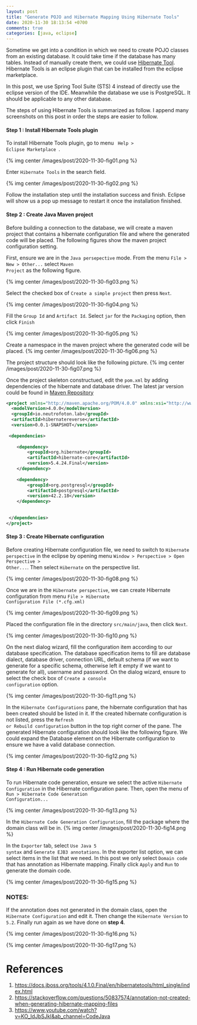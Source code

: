 ```yaml
---
layout: post
title: "Generate POJO and Hibernate Mapping Using Hibernate Tools"
date: 2020-11-30 18:13:54 +0700
comments: true
categories: [java, eclipse]
---
```


Sometime we get into a condition in which we need to create POJO classes from an existing database. It could  take time if the database has many tables. Instead of manually create them, we could use [Hibernate Tool](https://docs.jboss.org/tools/4.1.0.Final/en/hibernatetools/html_single/index.html). Hibernate Tools is an eclipse plugin that can be installed from the eclipse marketplace. 

In this post, we use Spring Tool Suite (STS) 4 instead of directly use the eclipse version of the IDE. Meanwhile the database we use is PostgreSQL. It should be applicable to any other database.

The steps of using Hibernate Tools is summarized as follow. 
I append many screenshots on this post in order the steps are easier to follow.

#### Step 1 : Install Hibernate Tools plugin

To install Hibernate Tools plugin, go to menu <code> Help > Eclipse Marketplace </code>.

{% img center /images/post/2020-11-30-fig01.png %}

Enter <code>Hibernate Tools</code> in the search field.

{% img center /images/post/2020-11-30-fig02.png %}

Follow the installation step until the installation success and finish. Eclipse will show us a pop up message to restart it once the installation finished.

#### Step 2 : Create Java Maven project
Before building a connection to the database, we will create a maven project that contains a hibernate configuration file and where the generated code will be placed. The following figures show the maven project configuration setting. 

First, ensure we are in the <code>Java persepective</code> mode. From the menu <code>File > New > Other...</code> select <code>Maven Project</code> as the following figure. 

{% img center /images/post/2020-11-30-fig03.png %}

Select the checked box of <code>Create a simple project</code> then press <code>Next</code>.

{% img center /images/post/2020-11-30-fig04.png %}

Fill the <code>Group Id</code> and <code>Artifact Id</code>. Select <code>jar</code> for the <code>Packaging</code> option, then click <code>Finish</code>

{% img center /images/post/2020-11-30-fig05.png %}

Create a namespace in the maven project where the generated code will be placed.
{% img center /images/post/2020-11-30-fig06.png %}

The project structure should look like the following picture.
{% img center /images/post/2020-11-30-fig07.png %}

Once the project skeleton constructued, edit the <code>pom.xml</code> by adding dependencies of the hibernate and database driver. The latest jar version could be found in [Maven Repository](https://mvnrepository.com/)


``` xml
<project xmlns="http://maven.apache.org/POM/4.0.0" xmlns:xsi="http://www.w3.org/2001/XMLSchema-instance" xsi:schemaLocation="http://maven.apache.org/POM/4.0.0 https://maven.apache.org/xsd/maven-4.0.0.xsd">
  <modelVersion>4.0.0</modelVersion>
  <groupId>io.neutrofoton.lab</groupId>
  <artifactId>hibernatereverse</artifactId>
  <version>0.0.1-SNAPSHOT</version>
  
 <dependencies>
 
 	<dependency>
	    <groupId>org.hibernate</groupId>
	    <artifactId>hibernate-core</artifactId>
	    <version>5.4.24.Final</version>
	</dependency>
	
	<dependency>
	    <groupId>org.postgresql</groupId>
	    <artifactId>postgresql</artifactId>
	    <version>42.2.18</version>
	</dependency>
		
 	
 </dependencies>
</project>

```

#### Step 3 : Create Hibernate configuration
Before creating Hibernate configuration file, we need to switch to <code>Hibernate perspective</code> in the eclipse by opening menu <code>Window > Perspective > Open Perspective > Other...</code>. Then select <code>Hibernate</code> on the perspective list.

{% img center /images/post/2020-11-30-fig08.png %}

Once we are in the <code>Hibernate perspective</code>, we can create Hibernate configuration from menu <code>File > Hibernate Configuration File (*.cfg.xml)</code>

{% img center /images/post/2020-11-30-fig09.png %}

Placed the configuration file in the directory <code>src/main/java</code>, then click <code>Next</code>.

{% img center /images/post/2020-11-30-fig10.png %}

On the next dialog wizard, fill the configuration item according to our database specification. The database specification items to fill are database dialect, database driver, connection URL, default schema (if we want to generate for a specific schema, otherwise left it empty if we want to generate for all), username and password. On the dialog wizard, ensure to select the check box of <code>Create a console configuration</code> option.

{% img center /images/post/2020-11-30-fig11.png %}

In the <code>Hibernate Configurations</code> pane, the hibernate configuration that has been created should be listed in it. If the created hibernate configuration is not listed, press the <code>Refresh or Rebuild configuration</code> button in the top right corner of the pane. The generated Hibernate configuration should look like the following figure. We could expand the Database element on the Hibernate configuration to ensure we have a valid database connection.

{% img center /images/post/2020-11-30-fig12.png %}

#### Step 4 : Run Hibernate code generation
To run Hibernate code generation, ensure we select the active <code>Hibernate Configuration</code> in the Hibernate configuration pane. Then, open the menu of <code>Run > Hibernate Code Generation Configuration...</code>

{% img center /images/post/2020-11-30-fig13.png %}

In the <code>Hibernate Code Generation Configuration</code>, fill the package where the domain class will be in.
{% img center /images/post/2020-11-30-fig14.png %}

In the <code>Exporter</code> tab, select <code>Use Java 5 syntax</code> and <code>Generate EJB3 annotations</code>. In the exporter list option, we can select items in the list that we need. In this post we only select <code>Domain code</code> that has annotation as Hibernate mapping. Finally click <code>Apply</code> and <code>Run</code> to generate the domain code.

{% img center /images/post/2020-11-30-fig15.png %}

### NOTES:
If the annotation does not generated in the domain class, open the <code>Hibernate Configuration</code> and edit it. Then change the <code>Hibernate Version</code> to <code>5.2</code>. Finally run again as we have done on **step 4**.

{% img center /images/post/2020-11-30-fig16.png %}

{% img center /images/post/2020-11-30-fig17.png %}


# References
1. https://docs.jboss.org/tools/4.1.0.Final/en/hibernatetools/html_single/index.html
2. https://stackoverflow.com/questions/50837574/annotation-not-created-when-generating-hibernate-mapping-files
3. https://www.youtube.com/watch?v=KO_IdJbSJkI&ab_channel=CodeJava
